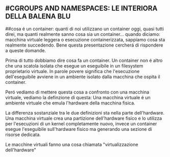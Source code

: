 #CGROUPS AND NAMESPACES: LE INTERIORA DELLA BALENA BLU
---
##cosa é un container:
quanti di noi utilizzano un container oggi, quasi tutti direi, ma quanti realmente sanno cosa sia un container... quando diciamo: macchina virtuale leggera o esecuzione containerizzata, sappiamo cosa sta realmente succedendo.
Bene questa presentazione cercherá di rispondere a queste domande.

Prima di tutto dobbiamo dire cosa fa un container.
Un container non é altro che una scatola isolata che esegue un eseguibile in un filesystem proprietario virtuale.
In parole povere significa che l'esecuzione dell'eseguibile avviene in un ambiente isolato dalla macchina che ospita il container.

Peró vediamo di mettere questa cosa a confronto con una macchina virtuale, vediamo la definzione di questa:
Una macchina virtuale é un ambiente virtuale che emula l'hardware della macchina fisica.

La differenza sostanziale tra le due definizioni sta nella parte dell'hardware.
Una macchina virtuale crea una partizione dell'hardware fisico e lo utilizza per l'esecuzioni di un kernel completamente nuovo, invece un container esegue l'eseguibile sull'hardware fisico ma generando una sezione di risorse dedicata.

Le macchine virtuali fanno una cosa chiamata "virtualizzazione dell'hardware" 


